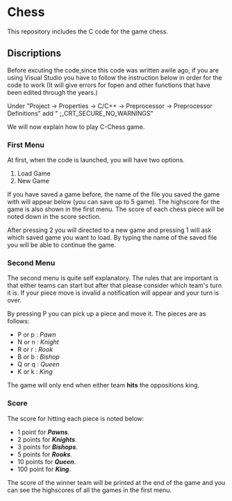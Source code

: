 # Chess
This repository includes the C code for the game chess.
## Discriptions
Before excuting the code,since this code was written awile ago, if you are using Visual Studio you have to follow the instruction below 
in order for the code to work (It will give errors for fopen and other functions that have been edited through the years.)

Under "Project -> Properties -> C/C++ -> Preprocessor -> Preprocessor Definitions" add " ;_CRT_SECURE_NO_WARNINGS"

We will now explain how to play C-Chess game.
### First Menu
At first, when the code is launched, you will have two options.
1. Load Game
2. New Game

If you have saved a game before, the name of the file you saved the game with will appear below (you can save up to 5 game). The highscore for the game is also 
shown in the first menu. The score of each chess piece will be noted down in the score section.

After pressing 2 you will directed to a new game and pressing 1 will ask which saved game you want to load. By typing the name of the
saved file you will be able to continue the game.
### Second Menu
The second menu is quite self explanatory. The rules that are important is that either teams can start but after that please consider 
which team's turn it is. If your piece move is invalid a notification will appear and your turn is over.

By pressing P you can pick up a piece and move it. The pieces are as follows:
- P or p : *Pawn*
- N or n : *Knight*
- R or r : *Rook*
- B or b : *Bishop*
- Q or q : *Queen*
- K or k : *King*

The game will only end when either team **hits** the oppositions king. 
### Score
The score for hitting each piece is noted below:
- 1 point for ***Pawns***.
- 2 points for ***Knights***.
- 3 points for ***Bishops***.
- 5 points  for ***Rooks***.
- 10 points for ***Queen***.
- 100 point for ***King***.

The score of the winner team will be printed at the end of the game and you can see the 
highscores of all the games in the first menu.
